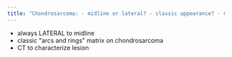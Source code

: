 ```yaml
---
title: "Chondrosarcoma: - midline or lateral? - classic appearance? - CT or MRI better?"
---
```

- always LATERAL to midline
- classic &quot;arcs and rings&quot; matrix on chondrosarcoma
- CT to characterize lesion

